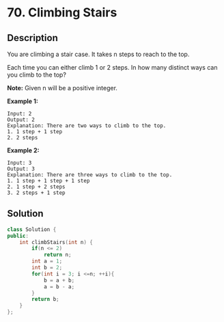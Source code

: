 # 70. Climbing Stairs

## Description

You are climbing a stair case. It takes n steps to reach to the top.

Each time you can either climb 1 or 2 steps. In how many distinct ways can you climb to the top?

**Note:** Given n will be a positive integer.

**Example 1:**

```
Input: 2
Output: 2
Explanation: There are two ways to climb to the top.
1. 1 step + 1 step
2. 2 steps
```

**Example 2:**

```
Input: 3
Output: 3
Explanation: There are three ways to climb to the top.
1. 1 step + 1 step + 1 step
2. 1 step + 2 steps
3. 2 steps + 1 step
```

## Solution

```cpp
class Solution {
public:
    int climbStairs(int n) {
        if(n <= 2)
            return n;
        int a = 1;
        int b = 2;
        for(int i = 3; i <=n; ++i){
            b = a + b;
            a = b - a;
        }
        return b;
    }
};
```
